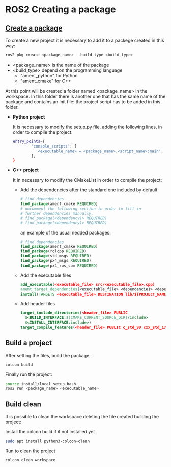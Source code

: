 # ROS2 Creating a package

## [Create a package](https://docs.ros.org/en/humble/Tutorials/Beginner-Client-Libraries/Creating-Your-First-ROS2-Package.html)

To create a new project it is necessary to add it to a packege created in this way:

``` bash
ros2 pkg create <package_name> --build-type <build_type>
```

- <package_name> is the name of the package  
- <build_type>  depend on the programming language  
  - "ament_python" for Python
  - "ament_cmake" for C++  

At this point will be created a folder named <package_name> in the workspace. In this folder there is another one that has the same name of the package and contains an init file: the project script has to be added in this folder.

- **Python project**

  It is necessary to modify the setup.py file, adding the following lines, in order to compile the project:

  ``` bash
  entry_points={
          'console_scripts': [
            '<executable_name> = <package_name>.<script_name>:main',
          ],
  }
  ```

- **C++ project**

  It in necessary to modify the CMakeList in order to compile the project:

  - Add the dependencies after the standard one included by default

    ``` cmake
    # find dependencies
    find_package(ament_cmake REQUIRED)
    # uncomment the following section in order to fill in
    # further dependencies manually.
    # find_package(<dependency1> REQUIRED)
    # find_package(<dependency1> REQUIRED)
    ```

    an example of the usual nedded packages:

    ``` cmake
    # find dependencies
    find_package(ament_cmake REQUIRED)
    find_package(rclcpp REQUIRED)
    find_package(std_msgs REQUIRED)
    find_package(px4_msgs REQUIRED)
    find_package(px4_ros_com REQUIRED)
    ```

  - Add the executable files

    ``` cmake
    add_executable(<executable_file> src/<executable_file>.cpp)
    ament_target_dependencies(<executable_file> <dependencie1> <dependencie2>) 
    install(TARGETS <executable_file> DESTINATION lib/${PROJECT_NAME})
    ```
  
  - Add header files

    ``` cmake
    target_include_directories(<header_file> PUBLIC
      $<BUILD_INTERFACE:${CMAKE_CURRENT_SOURCE_DIR}/include>
      $<INSTALL_INTERFACE:include>)
    target_compile_features(<header_file> PUBLIC c_std_99 cxx_std_17)  # Require C99 and C++17
    ```

## Build a project

After setting the files, build the package:

``` bash
colcon build
```

Finally run the project:

``` bash
source install/local_setup.bash
ros2 run <package_name> <executable_name>
```

## Build clean

It is possible to clean the workspace deleting the file created building the project:

Install the colcon build if it not installed yet

``` bash
sudo apt install python3-colcon-clean
```

Run to clean the project

``` bash
colcon clean workspace
```
